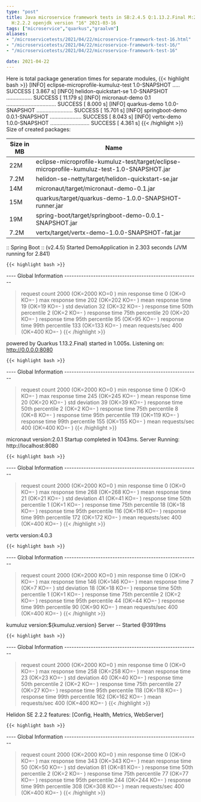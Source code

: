 ```yaml
---
type: "post"
title: Java microservice framework tests in SB:2.4.5 Q:1.13.2.Final M:2.4.2 V:4.0.3
  H:2.2.2 openjdk version "16" 2021-03-16
tags: ["microservice","quarkus","graalvm"]
aliases:
- "/microservicetests/2021/04/22/microservice-framework-test-16.html"
- "/microservicetests/2021/04/22/microservice-framework-test-16/"
- "/microservicetests/2021/04/22/microservice-framework-test-16"

date: 2021-04-22
---
```

 
Here is total package generation times for separate modules,
{{< highlight bash >}}
[INFO] eclipse-microprofile-kumuluz-test 1.0-SNAPSHOT ..... SUCCESS [  3.867 s]
[INFO] helidon-quickstart-se 1.0-SNAPSHOT ................. SUCCESS [ 11.179 s]
[INFO] micronaut-demo 0.1 ................................. SUCCESS [  8.000 s]
[INFO] quarkus-demo 1.0.0-SNAPSHOT ........................ SUCCESS [ 15.701 s]
[INFO] springboot-demo 0.0.1-SNAPSHOT ..................... SUCCESS [  8.043 s]
[INFO] vertx-demo 1.0.0-SNAPSHOT .......................... SUCCESS [  4.361 s]
{{< /highlight >}}
Size of created packages:

| Size in MB |  Name |
|------------|-------|
| 22M | eclipse-microprofile-kumuluz-test/target/eclipse-microprofile-kumuluz-test-1.0-SNAPSHOT.jar |
| 7.2M | helidon-se-netty/target/helidon-quickstart-se.jar |
| 14M | micronaut/target/micronaut-demo-0.1.jar |
| 15M | quarkus/target/quarkus-demo-1.0.0-SNAPSHOT-runner.jar |
| 19M | spring-boot/target/springboot-demo-0.0.1-SNAPSHOT.jar |
| 7.2M | vertx/target/vertx-demo-1.0.0-SNAPSHOT-fat.jar |


:: Spring Boot :: (v2.4.5) Started DemoApplication in 2.303 seconds (JVM running for 2.841)

    {{< highlight bash >}}
---- Global Information --------------------------------------------------------
> request count                                       2000 (OK=2000   KO=0     )
> min response time                                      0 (OK=0      KO=-     )
> max response time                                    202 (OK=202    KO=-     )
> mean response time                                    19 (OK=19     KO=-     )
> std deviation                                         32 (OK=32     KO=-     )
> response time 50th percentile                          2 (OK=2      KO=-     )
> response time 75th percentile                         20 (OK=20     KO=-     )
> response time 95th percentile                         95 (OK=95     KO=-     )
> response time 99th percentile                        133 (OK=133    KO=-     )
> mean requests/sec                                    400 (OK=400    KO=-     )
{{< /highlight >}}

powered by Quarkus 1.13.2.Final) started in 1.005s. Listening on: http://0.0.0.0:8080

    {{< highlight bash >}}
---- Global Information --------------------------------------------------------
> request count                                       2000 (OK=2000   KO=0     )
> min response time                                      0 (OK=0      KO=-     )
> max response time                                    245 (OK=245    KO=-     )
> mean response time                                    20 (OK=20     KO=-     )
> std deviation                                         39 (OK=39     KO=-     )
> response time 50th percentile                          2 (OK=2      KO=-     )
> response time 75th percentile                          8 (OK=8      KO=-     )
> response time 95th percentile                        119 (OK=119    KO=-     )
> response time 99th percentile                        155 (OK=155    KO=-     )
> mean requests/sec                                    400 (OK=400    KO=-     )
{{< /highlight >}}

micronaut version:2.0.1 Startup completed in 1043ms. Server Running: http://localhost:8080

    {{< highlight bash >}}
---- Global Information --------------------------------------------------------
> request count                                       2000 (OK=2000   KO=0     )
> min response time                                      0 (OK=0      KO=-     )
> max response time                                    268 (OK=268    KO=-     )
> mean response time                                    21 (OK=21     KO=-     )
> std deviation                                         41 (OK=41     KO=-     )
> response time 50th percentile                          1 (OK=1      KO=-     )
> response time 75th percentile                         18 (OK=18     KO=-     )
> response time 95th percentile                        116 (OK=116    KO=-     )
> response time 99th percentile                        172 (OK=172    KO=-     )
> mean requests/sec                                    400 (OK=400    KO=-     )
{{< /highlight >}}

vertx version:4.0.3

    {{< highlight bash >}}
---- Global Information --------------------------------------------------------
> request count                                       2000 (OK=2000   KO=0     )
> min response time                                      0 (OK=0      KO=-     )
> max response time                                    146 (OK=146    KO=-     )
> mean response time                                     7 (OK=7      KO=-     )
> std deviation                                         18 (OK=18     KO=-     )
> response time 50th percentile                          1 (OK=1      KO=-     )
> response time 75th percentile                          2 (OK=2      KO=-     )
> response time 95th percentile                         44 (OK=44     KO=-     )
> response time 99th percentile                         90 (OK=90     KO=-     )
> mean requests/sec                                    400 (OK=400    KO=-     )
{{< /highlight >}}

kumuluz version:${kumuluz.version} Server -- Started @3919ms

    {{< highlight bash >}}
---- Global Information --------------------------------------------------------
> request count                                       2000 (OK=2000   KO=0     )
> min response time                                      0 (OK=0      KO=-     )
> max response time                                    258 (OK=258    KO=-     )
> mean response time                                    23 (OK=23     KO=-     )
> std deviation                                         40 (OK=40     KO=-     )
> response time 50th percentile                          2 (OK=2      KO=-     )
> response time 75th percentile                         27 (OK=27     KO=-     )
> response time 95th percentile                        118 (OK=118    KO=-     )
> response time 99th percentile                        162 (OK=162    KO=-     )
> mean requests/sec                                    400 (OK=400    KO=-     )
{{< /highlight >}}

Helidon SE 2.2.2 features: [Config, Health, Metrics, WebServer]

    {{< highlight bash >}}
---- Global Information --------------------------------------------------------
> request count                                       2000 (OK=2000   KO=0     )
> min response time                                      0 (OK=0      KO=-     )
> max response time                                    343 (OK=343    KO=-     )
> mean response time                                    50 (OK=50     KO=-     )
> std deviation                                         81 (OK=81     KO=-     )
> response time 50th percentile                          2 (OK=2      KO=-     )
> response time 75th percentile                         77 (OK=77     KO=-     )
> response time 95th percentile                        244 (OK=244    KO=-     )
> response time 99th percentile                        308 (OK=308    KO=-     )
> mean requests/sec                                    400 (OK=400    KO=-     )
{{< /highlight >}}
